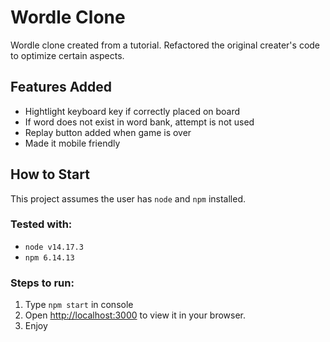 # Wordle Clone
Wordle clone created from a tutorial. Refactored the original creater's code to optimize certain aspects.

## Features Added
- Hightlight keyboard key if correctly placed on board
- If word does not exist in word bank, attempt is not used
- Replay button added when game is over
- Made it mobile friendly

## How to Start
This project assumes the user has `node` and `npm` installed.  

### Tested with:
- `node v14.17.3`
- `npm 6.14.13`
  
### Steps to run:
1. Type `npm start` in console  
2. Open [http://localhost:3000](http://localhost:3000) to view it in your browser.
3. Enjoy
